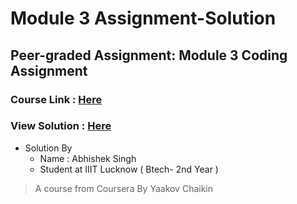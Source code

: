 # Module 3 Assignment-Solution

## Peer-graded Assignment: Module 3 Coding Assignment
### Course Link : <a href="https://github.com/jhu-ep-coursera/fullstack-course4" > Here </a>
### View Solution : <a href="https://mrhb787.github.io/Module-3-Assignment-Solution/" target="_blank" > Here </a>

- Solution By
  - Name : Abhishek Singh
  - Student at IIIT Lucknow ( Btech- 2nd Year )
<blockquote> A course from Coursera By Yaakov Chaikin</blockquote>
